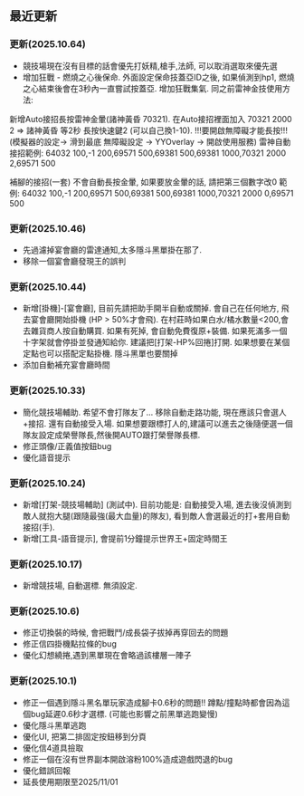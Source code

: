## 最近更新
### 更新(2025.10.64) 
- 競技場現在沒有目標的話會優先打妖精,槍手,法師, 可以取消選取來優先選
- 增加狂戰 - 燃燒之心後保命. 外面設定保命技蓋亞ID之後, 如果偵測到hp1, 燃燒之心結束後會在3秒內一直嘗試按蓋亞.
增加狂戰集氣. 同之前雷神金技使用方法:

新增Auto接招長按雷神金暈(諸神黃昏 70321). 在Auto接招裡面加入 70321 2000 2 => 諸神黃昏 等2秒 長按快速鍵2 (可以自己換1-10).  !!!要開啟無障礙才能長按!!! (模擬器的設定-> 滑到最底 無障礙設定 -> YYOverlay -> 開啟使用服務)
雷神自動接招範例: 64032 100,-1 200,69571 500,69381 500,69381 1000,70321 2000 2,69571 500

補腳的接招(一套) 不會自動長按金暈, 如果要放金暈的話, 請把第三個數字改0
範例: 64032 100,-1 200,69571 500,69381 500,69381 1000,70321 2000 0,69571 500

### 更新(2025.10.46)
- 先過濾掉宴會廳的雷達通知,太多隱斗黑單掛在那了.
- 移除一個宴會廳發現王的誤判

### 更新(2025.10.44) 
- 新增[掛機]-[宴會廳], 目前先請把助手開半自動或關掉. 會自己在任何地方, 飛去宴會廳開始掛機 (HP > 50%才會飛).
在村莊時如果白水/橘水數量<200,會去雜貨商人按自動購買. 如果有死掉, 會自動免費復原+裝備. 如果死滿多一個十字架就會停掛並發通知給你.
建議把[打架-HP%回捲]打開. 如果想要在某個定點也可以搭配定點掛機. 隱斗黑單也要關掉
- 添加自動補充宴會廳時間

### 更新(2025.10.33) 
- 簡化競技場輔助. 希望不會打隊友了... 移除自動走路功能, 現在應該只會選人+接招. 還有自動接受入場. 如果想要跟標打人的,建議可以進去之後隨便選一個隊友設定成榮譽隊長,然後開AUTO跟打榮譽隊長標.
- 修正頭像/正義值按鈕bug
- 優化語音提示


### 更新(2025.10.24) 
- 新增[打架-競技場輔助] (測試中). 目前功能是: 自動接受入場, 進去後沒偵測到敵人就抱大腿(跟隨最強(最大血量)的隊友), 看到敵人會選最近的打+套用自動接招(手).
- 新增[工具-語音提示], 會提前1分鐘提示世界王+固定時間王

### 更新(2025.10.17) 
- 新增競技場, 自動選標. 無須設定.

### 更新(2025.10.6) 
- 修正切換裝的時候, 會把戰鬥/成長袋子拔掉再穿回去的問題
- 修正信四掛機點拉條的bug
- 優化幻想繞捲,遇到黑單現在會略過該樓層一陣子

### 更新(2025.10.1) 
- 修正一個遇到隱斗黑名單玩家造成腳卡0.6秒的問題!! 蹲點/撞點時都會因為這個bug延遲0.6秒才選標. (可能也影響之前黑單逃跑變慢)
- 優化隱斗黑單逃跑
- 優化UI, 把第二排固定按鈕移到分頁
- 優化信4道具撿取
- 修正一個在沒有世界副本開啟溶粉100%造成遊戲閃退的bug
- 優化錯誤回報
- 延長使用期限至2025/11/01


